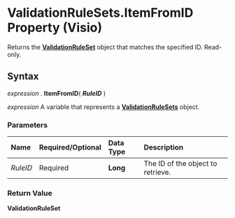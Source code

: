 
# ValidationRuleSets.ItemFromID Property (Visio)

Returns the  **[ValidationRuleSet](cd2fc58a-5d7c-cf31-7aab-41bdeee9f105.md)** object that matches the specified ID. Read-only.


## Syntax

 _expression_ . **ItemFromID**( **_RuleID_** )

 _expression_ A variable that represents a **[ValidationRuleSets](f08d7f04-13ec-8175-2aa6-94b0b67ee76b.md)** object.


### Parameters



|**Name**|**Required/Optional**|**Data Type**|**Description**|
|:-----|:-----|:-----|:-----|
| _RuleID_|Required| **Long**|The ID of the object to retrieve.|

### Return Value

 **ValidationRuleSet**


